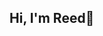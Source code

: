 ## Hi, I'm Reed👋

<!--
**rulses/rulses** is a ✨ _special_ ✨ repository because its `README.md` (this file) appears on your GitHub profile.

About Me:
- I’m currently a senior at the University of Iowa
- I am studying Business Analytics and Marketing

Relevant Classes:
- Computational Thinking
- Database Management
- Data Mining
- Data Wrangling
- Marketing Analytics

